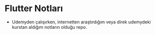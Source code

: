 # Flutter Notları
- Udemyden çalışırken, internetten araştırdığım veya direk udemydeki kurstan aldığım notların olduğu repo.
